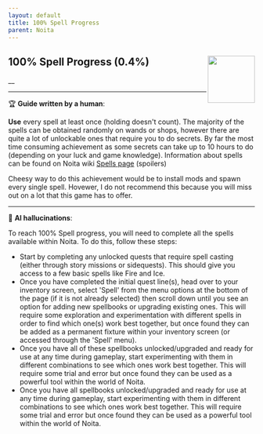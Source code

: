 ```yaml
---
layout: default
title: 100% Spell Progress
parent: Noita
---
```


## 100% Spell Progress (0.4%) <img align="right" src="https://cdn.cloudflare.steamstatic.com/steamcommunity/public/images/apps/881100/fc37560f3506ab3cfd5e4f5513d6c8c2885a40ec.jpg" width="96" height="96">

__

---

:trophy: **Guide written by a human**:

**Use** every spell at least once (holding doesn't count). The majority of the spells can be obtained randomly on wands or shops, however there are quite a lot of unlockable ones that require you to do secrets. By far the most time consuming achievement as some secrets can take up to 10 hours to do (depending on your luck and game knowledge).
Information about spells can be found on Noita wiki [Spells page](https://noita.wiki.gg/wiki/Spells) (spoilers)

Cheesy way to do this achievement would be to install mods and spawn every single spell. Hovewer, I do not recommend this because you will miss out on a lot that this game has to offer.

---

:robot: **AI hallucinations**:

To reach 100% Spell progress, you will need to complete all the spells available within Noita. To do this, follow these steps:

- Start by completing any unlocked quests that require spell casting (either through story missions or sidequests). This should give you access to a few basic spells like Fire and Ice.
- Once you have completed the initial quest line(s), head over to your inventory screen, select 'Spell' from the menu options at the bottom of the page (if it is not already selected) then scroll down until you see an option for adding new spellbooks or upgrading existing ones. This will require some exploration and experimentation with different spells in order to find which one(s) work best together, but once found they can be added as a permanent fixture within your inventory screen (or accessed through the 'Spell' menu).
- Once you have all of these spellbooks unlocked/upgraded and ready for use at any time during gameplay, start experimenting with them in different combinations to see which ones work best together. This will require some trial and error but once found they can be used as a powerful tool within the world of Noita.
- Once you have all spellbooks unlocked/upgraded and ready for use at any time during gameplay, start experimenting with them in different combinations to see which ones work best together. This will require some trial and error but once found they can be used as a powerful tool within the world of Noita.
